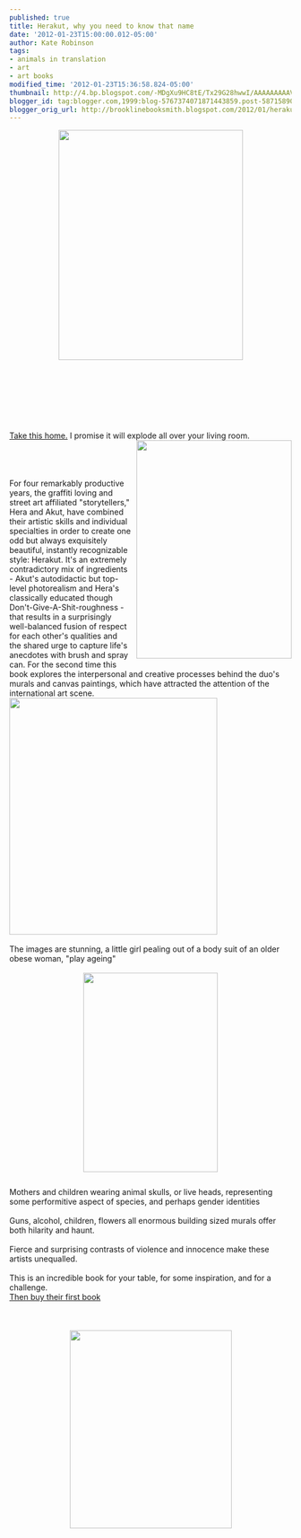 ```yaml
---
published: true
title: Herakut, why you need to know that name
date: '2012-01-23T15:00:00.012-05:00'
author: Kate Robinson
tags:
- animals in translation
- art
- art books
modified_time: '2012-01-23T15:36:58.824-05:00'
thumbnail: http://4.bp.blogspot.com/-MDgXu9HC8tE/Tx29G28hwwI/AAAAAAAAAVE/jw1D0fsvHr4/s72-c/9783939566366.jpg
blogger_id: tag:blogger.com,1999:blog-5767374071871443859.post-5871589033271710157
blogger_orig_url: http://brooklinebooksmith.blogspot.com/2012/01/herakut-why-you-need-to-know-that-name.html
---
```


<a href="http://4.bp.blogspot.com/-QcDbYuyRkVQ/Tx3DzH0E9UI/AAAAAAAAAWM/rNWWCTbtjZw/s1600/blog.bmp"><img style="TEXT-ALIGN: center; MARGIN: 0px auto 10px; WIDTH: 329px; DISPLAY: block; HEIGHT: 410px; CURSOR: hand" id="BLOGGER_PHOTO_ID_5700920628847166210" border="0" alt="" src="http://4.bp.blogspot.com/-MDgXu9HC8tE/Tx29G28hwwI/AAAAAAAAAVE/jw1D0fsvHr4/s400/9783939566366.jpg" /></a><br /><br /><div><br /><div><br /><div><br /><div><br /><div><a href="http://http//www.brooklinebooksmith-shop.com/book/9783939566366">Take this home.</a> I promise it will explode all over your living room. <img style="MARGIN: 0px 0px 10px 10px; WIDTH: 277px; FLOAT: right; HEIGHT: 389px; CURSOR: hand" id="BLOGGER_PHOTO_ID_5700925309121063906" border="0" alt="" src="http://2.bp.blogspot.com/-gC2qF9JbN2c/Tx3BXSUx6-I/AAAAAAAAAVo/ZJ-QuL_uIHI/s400/herakut2.jpg" /> </div><br /><div></div><br /><div><br /><br />For four remarkably productive years, the graffiti loving and street art affiliated "storytellers," Hera and Akut, have combined their artistic skills and individual specialties in order to create one odd but always exquisitely beautiful, instantly recognizable style: Herakut. It's an extremely contradictory mix of ingredients - Akut's autodidactic but top-level photorealism and Hera's classically educated though Don't-Give-A-Shit-roughness - that results in a surprisingly well-balanced fusion of respect for each other's qualities and the shared urge to capture life's anecdotes with brush and spray can. For the second time this book explores the interpersonal and creative processes behind the duo's murals and canvas paintings, which have attracted the attention of the international art scene.<br /><a href="http://4.bp.blogspot.com/-QcDbYuyRkVQ/Tx3DzH0E9UI/AAAAAAAAAWM/rNWWCTbtjZw/s1600/blog.bmp"><img style="WIDTH: 371px; HEIGHT: 422px; CURSOR: hand" id="BLOGGER_PHOTO_ID_5700927986359137602" border="0" alt="" src="http://4.bp.blogspot.com/-QcDbYuyRkVQ/Tx3DzH0E9UI/AAAAAAAAAWM/rNWWCTbtjZw/s400/blog.bmp" /></a></div><br />The images are stunning, a little girl pealing out of a body suit of an older obese woman, "play ageing"<br /><br /><img style="TEXT-ALIGN: center; MARGIN: 0px auto 10px; WIDTH: 240px; DISPLAY: block; HEIGHT: 355px; CURSOR: hand" id="BLOGGER_PHOTO_ID_5700925515715702898" border="0" alt="" src="http://2.bp.blogspot.com/--CpT8yZWxC4/Tx3BjT8x8HI/AAAAAAAAAV0/A3Me1jRg2Oo/s400/Street-art-and-paintings-by-Herakut-3.jpg" /><br />Mothers and children wearing animal skulls, or live heads, representing some performitive aspect of species, and perhaps gender identities<br /><br /><div>Guns, alcohol, children, flowers all enormous building sized murals offer both hilarity and haunt. </div><br /><div>Fierce and surprising contrasts of violence and innocence make these artists unequalled.</div><br /><div>This is an incredible book for your table, for some inspiration, and for a challenge.<br /></div><a href="http://http//www.brooklinebooksmith-shop.com/book/9783939566243">Then buy their first book</a><br /><br /><br /><br /><div><img style="TEXT-ALIGN: center; MARGIN: 0px auto 10px; WIDTH: 289px; DISPLAY: block; HEIGHT: 353px; CURSOR: hand" id="BLOGGER_PHOTO_ID_5700921287888582738" border="0" alt="" src="http://3.bp.blogspot.com/-udFvRk-6BhI/Tx29tOEPuFI/AAAAAAAAAVQ/R7FMfscGkjI/s400/9783939566243.jpg" /></div></div></div></div></div>